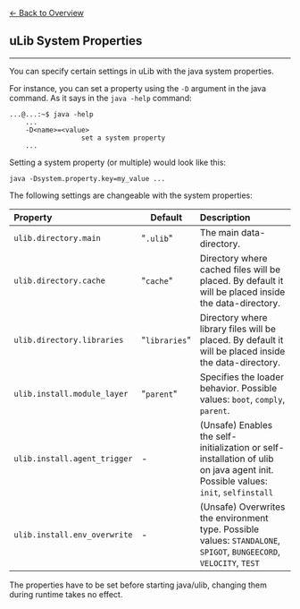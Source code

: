 [<- Back to Overview](Readme.md)

## uLib System Properties

---

You can specify certain settings in uLib with the java system properties.

For instance, you can set a property using the `-D` argument in the java command. As it says in the `java -help`
command:

```shell
...@...:~$ java -help
    ...
    -D<name>=<value>
                  set a system property
    ...
```

Setting a system property (or multiple) would look like this:

```shell
java -Dsystem.property.key=my_value ...
```

The following settings are changeable with the system properties:

| Property                     | Default       | Description                                                                                                                      |
|:-----------------------------|---------------|:---------------------------------------------------------------------------------------------------------------------------------|
| `ulib.directory.main`        | "`.ulib`"     | The main data-directory.                                                                                                         |
| `ulib.directory.cache`       | "`cache`"     | Directory where cached files will be placed. By default it will be placed inside the data-directory.                             |
| `ulib.directory.libraries`   | "`libraries`" | Directory where library files will be placed. By default it will be placed inside the data-directory.                            |
| `ulib.install.module_layer`  | "`parent`"    | Specifies the loader behavior. Possible values: `boot`, `comply`, `parent`.                                                      |
| `ulib.install.agent_trigger` | -             | (Unsafe) Enables the self-initialization or self-installation of ulib on java agent init. Possible values: `init`, `selfinstall` |
| `ulib.install.env_overwrite` | -             | (Unsafe) Overwrites the environment type. Possible values: `STANDALONE`, `SPIGOT`, `BUNGEECORD`, `VELOCITY`, `TEST`              |

The properties have to be set before starting java/ulib, changing them during runtime takes no effect.
